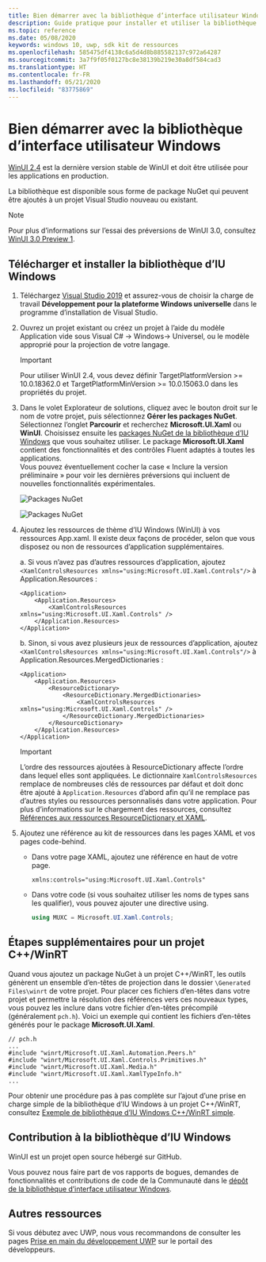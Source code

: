 ```yaml
---
title: Bien démarrer avec la bibliothèque d’interface utilisateur Windows
description: Guide pratique pour installer et utiliser la bibliothèque d’interface utilisateur Windows.
ms.topic: reference
ms.date: 05/08/2020
keywords: windows 10, uwp, sdk kit de ressources
ms.openlocfilehash: 585475df4138c6a5d4d8b885582137c972a64287
ms.sourcegitcommit: 3a7f9f05f0127bc8e38139b219e30a8df584cad3
ms.translationtype: HT
ms.contentlocale: fr-FR
ms.lasthandoff: 05/21/2020
ms.locfileid: "83775869"
---
```

# <a name="getting-started-with-the-windows-ui-library"></a>Bien démarrer avec la bibliothèque d’interface utilisateur Windows

[WinUI 2.4](release-notes/winui-2.4.md) est la dernière version stable de WinUI et doit être utilisée pour les applications en production.

La bibliothèque est disponible sous forme de package NuGet qui peuvent être ajoutés à un projet Visual Studio nouveau ou existant.

> [!NOTE]
> Pour plus d’informations sur l’essai des préversions de WinUI 3.0, consultez [WinUI 3.0 Preview 1](../winui3/index.md).

## <a name="download-and-install-the-windows-ui-library"></a>Télécharger et installer la bibliothèque d’IU Windows

1. Téléchargez [Visual Studio 2019](https://developer.microsoft.com/windows/downloads) et assurez-vous de choisir la charge de travail **Développement pour la plateforme Windows universelle** dans le programme d’installation de Visual Studio.

2. Ouvrez un projet existant ou créez un projet à l’aide du modèle Application vide sous Visual C# -> Windows-> Universel, ou le modèle approprié pour la projection de votre langage.  

    > [!IMPORTANT]
    > Pour utiliser WinUI 2.4, vous devez définir TargetPlatformVersion >= 10.0.18362.0 et TargetPlatformMinVersion >= 10.0.15063.0 dans les propriétés du projet.

3. Dans le volet Explorateur de solutions, cliquez avec le bouton droit sur le nom de votre projet, puis sélectionnez **Gérer les packages NuGet**. Sélectionnez l’onglet **Parcourir** et recherchez **Microsoft.UI.Xaml** ou **WinUI**. Choisissez ensuite les [packages NuGet de la bibliothèque d’IU Windows](nuget-packages.md) que vous souhaitez utiliser.
Le package **Microsoft.UI.Xaml** contient des fonctionnalités et des contrôles Fluent adaptés à toutes les applications.  
Vous pouvez éventuellement cocher la case « Inclure la version préliminaire » pour voir les dernières préversions qui incluent de nouvelles fonctionnalités expérimentales.

    ![Packages NuGet](images/ManageNugetPackages.png "Image Gérer les packages NuGet")

    ![Packages NuGet](images/NugetPackages.png)

4. Ajoutez les ressources de thème d’IU Windows (WinUI) à vos ressources App.xaml. Il existe deux façons de procéder, selon que vous disposez ou non de ressources d’application supplémentaires.

    a. Si vous n’avez pas d’autres ressources d’application, ajoutez `<XamlControlsResources xmlns="using:Microsoft.UI.Xaml.Controls"/>` à Application.Resources :

    ``` XAML
    <Application>
        <Application.Resources>
            <XamlControlsResources xmlns="using:Microsoft.UI.Xaml.Controls" />
        </Application.Resources>
    </Application>
    ```

    b. Sinon, si vous avez plusieurs jeux de ressources d’application, ajoutez `<XamlControlsResources xmlns="using:Microsoft.UI.Xaml.Controls"/>` à Application.Resources.MergedDictionaries :

    ``` XAML
    <Application>
        <Application.Resources>
            <ResourceDictionary>
                <ResourceDictionary.MergedDictionaries>
                    <XamlControlsResources xmlns="using:Microsoft.UI.Xaml.Controls" />
                </ResourceDictionary.MergedDictionaries>
            </ResourceDictionary>
        </Application.Resources>
    </Application>
    ```

    > [!IMPORTANT]
    > L’ordre des ressources ajoutées à ResourceDictionary affecte l’ordre dans lequel elles sont appliquées. Le dictionnaire `XamlControlsResources` remplace de nombreuses clés de ressources par défaut et doit donc être ajouté à `Application.Resources` d’abord afin qu’il ne remplace pas d’autres styles ou ressources personnalisés dans votre application. Pour plus d’informations sur le chargement des ressources, consultez [Références aux ressources ResourceDictionary et XAML](https://docs.microsoft.com/windows/uwp/design/controls-and-patterns/resourcedictionary-and-xaml-resource-references).

5. Ajoutez une référence au kit de ressources dans les pages XAML et vos pages code-behind.

    * Dans votre page XAML, ajoutez une référence en haut de votre page.

        ```xaml
        xmlns:controls="using:Microsoft.UI.Xaml.Controls"
        ```

    * Dans votre code (si vous souhaitez utiliser les noms de types sans les qualifier), vous pouvez ajouter une directive using.

        ```csharp
        using MUXC = Microsoft.UI.Xaml.Controls;
        ```

## <a name="additional-steps-for-a-cwinrt-project"></a>Étapes supplémentaires pour un projet C++/WinRT

Quand vous ajoutez un package NuGet à un projet C++/WinRT, les outils génèrent un ensemble d’en-têtes de projection dans le dossier `\Generated Files\winrt` de votre projet. Pour placer ces fichiers d’en-têtes dans votre projet et permettre la résolution des références vers ces nouveaux types, vous pouvez les inclure dans votre fichier d’en-têtes précompilé (généralement `pch.h`). Voici un exemple qui contient les fichiers d’en-têtes générés pour le package **Microsoft.UI.Xaml**.

```cppwinrt
// pch.h
...
#include "winrt/Microsoft.UI.Xaml.Automation.Peers.h"
#include "winrt/Microsoft.UI.Xaml.Controls.Primitives.h"
#include "winrt/Microsoft.UI.Xaml.Media.h"
#include "winrt/Microsoft.UI.Xaml.XamlTypeInfo.h"
...
```

Pour obtenir une procédure pas à pas complète sur l’ajout d’une prise en charge simple de la bibliothèque d’IU Windows à un projet C++/WinRT, consultez [Exemple de bibliothèque d’IU Windows C++/WinRT simple](/windows/uwp/cpp-and-winrt-apis/simple-winui-example).

## <a name="contributing-to-the-windows-ui-library"></a>Contribution à la bibliothèque d’IU Windows

WinUI est un projet open source hébergé sur GitHub.

Vous pouvez nous faire part de vos rapports de bogues, demandes de fonctionnalités et contributions de code de la Communauté dans le [dépôt de la bibliothèque d’interface utilisateur Windows](https://aka.ms/winui).

## <a name="other-resources"></a>Autres ressources

Si vous débutez avec UWP, nous vous recommandons de consulter les pages [Prise en main du développement UWP](https://developer.microsoft.com/windows/getstarted) sur le portail des développeurs.
